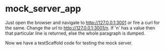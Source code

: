 # mock_server_app

Just open the browser and navigate to http://127.0.0.1:3001 or fire a curl for the same.
Change the url to http://127.0.0.1:3001/n. If 'n' has a value then that particular line is returned, else the whole paragraph is dumped.

Now we have a testScaffold code for testing the mock server.
